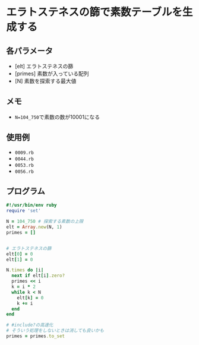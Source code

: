 # エラトステネスの篩で素数テーブルを生成する

## 各パラメータ
 - [elt] エラトステネスの篩
 - [primes] 素数が入っている配列
 - [N] 素数を探索する最大値

## メモ
 - `N=104_750`で素数の数が10001になる

## 使用例
 - `0009.rb`
 - `0044.rb`
 - `0053.rb`
 - `0056.rb`

## プログラム
```ruby
#!/usr/bin/env ruby
require 'set'

N = 104_750 # 探索する素数の上限
elt = Array.new(N, 1)
primes = []


# エラトステネスの篩
elt[0] = 0
elt[1] = 0

N.times do |i|
  next if elt[i].zero?
  primes << i
  k = i * 2
  while k < N
    elt[k] = 0
    k += i
  end
end

# #include?の高速化
# そういう処理をしないときは消しても良いかも
primes = primes.to_set

```
